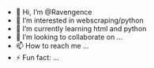 - 👋 Hi, I’m @Ravengence
- 👀 I’m interested in webscraping/python
- 🌱 I’m currently learning html and python
- 💞️ I’m looking to collaborate on ...
- 📫 How to reach me ...
- ⚡ Fun fact: ...

<!---
Ravengence/Ravengence is a ✨ special ✨ repository because its `README.md` (this file) appears on your GitHub profile.
You can click the Preview link to take a look at your changes.
--->
